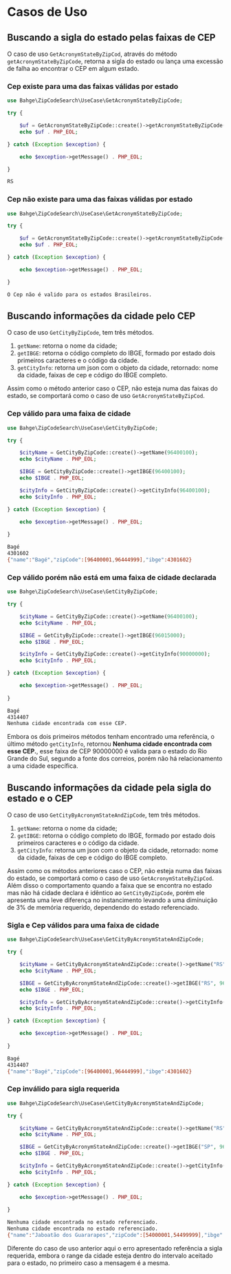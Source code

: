 # Casos de Uso

## Buscando a sigla do estado pelas faixas de CEP
O caso de uso ```GetAcronymStateByZipCod```, através do método ```getAcronymStateByZipCode```, retorna a sigla do estado ou lança uma excessão de falha ao encontrar o CEP em algum estado.  

### Cep existe para uma das faixas válidas por estado
```php
use Bahge\ZipCodeSearch\UseCase\GetAcronymStateByZipCode;

try {

    $uf = GetAcronymStateByZipCode::create()->getAcronymStateByZipCode(96015000);
    echo $uf . PHP_EOL;

} catch (Exception $exception) {

    echo $exception->getMessage() . PHP_EOL;

}
```

```bash
RS
```

### Cep não existe para uma das faixas válidas por estado
```php
use Bahge\ZipCodeSearch\UseCase\GetAcronymStateByZipCode;

try {

    $uf = GetAcronymStateByZipCode::create()->getAcronymStateByZipCode(960150);
    echo $uf . PHP_EOL;

} catch (Exception $exception) {

    echo $exception->getMessage() . PHP_EOL;

}
```

```bash
O Cep não é valido para os estados Brasileiros.
```

## Buscando informações da cidade pelo CEP
O caso de uso ```GetCityByZipCode```, tem três métodos.  
  
1. ```getName```: retorna o nome da cidade;  
2. ```getIBGE```: retorna o código completo do IBGE, formado por estado dois primeiros caracteres e o código da cidade.
3. ```getCityInfo```: retorna um json com o objeto da cidade, retornado: nome da cidade, faixas de cep e código do IBGE completo.

Assim como o método anterior caso o CEP, não esteja numa das faixas do estado, se comportará como o caso de uso ```GetAcronymStateByZipCod```.  
  
  
### Cep válido para uma faixa de cidade
```php
use Bahge\ZipCodeSearch\UseCase\GetCityByZipCode;

try {

    $cityName = GetCityByZipCode::create()->getName(96400100);
    echo $cityName . PHP_EOL;

    $IBGE = GetCityByZipCode::create()->getIBGE(96400100);
    echo $IBGE . PHP_EOL;

    $cityInfo = GetCityByZipCode::create()->getCityInfo(96400100);
    echo $cityInfo . PHP_EOL;

} catch (Exception $exception) {

    echo $exception->getMessage() . PHP_EOL;
    
}
```

```bash
Bagé
4301602
{"name":"Bagé","zipCode":[96400001,96444999],"ibge":4301602}
```

### Cep válido porém não está em uma faixa de cidade declarada
```php
use Bahge\ZipCodeSearch\UseCase\GetCityByZipCode;

try {

    $cityName = GetCityByZipCode::create()->getName(96400100);
    echo $cityName . PHP_EOL;

    $IBGE = GetCityByZipCode::create()->getIBGE(96015000);
    echo $IBGE . PHP_EOL;

    $cityInfo = GetCityByZipCode::create()->getCityInfo(90000000);
    echo $cityInfo . PHP_EOL;

} catch (Exception $exception) {

    echo $exception->getMessage() . PHP_EOL;
    
}
```

```bash
Bagé
4314407
Nenhuma cidade encontrada com esse CEP.
```
Embora os dois primeiros métodos tenham encontrado uma referência, o último método ```getCityInfo```, retornou **Nenhuma cidade encontrada com esse CEP.**, esse faixa de CEP 90000000 é valida para o estado do Rio Grande do Sul, segundo a fonte dos correios, porém não há relacionamento a uma cidade específica.  


## Buscando informações da cidade pela sigla do estado e o CEP
O caso de uso ```GetCityByAcronymStateAndZipCode```, tem três métodos.  
  
1. ```getName```: retorna o nome da cidade;  
2. ```getIBGE```: retorna o código completo do IBGE, formado por estado dois primeiros caracteres e o código da cidade.
3. ```getCityInfo```: retorna um json com o objeto da cidade, retornado: nome da cidade, faixas de cep e código do IBGE completo.

Assim como os métodos anteriores caso o CEP, não esteja numa das faixas do estado, se comportará como o caso de uso ```GetAcronymStateByZipCod```.  Além disso o comportamento quando a faixa que se encontra no estado mas não há cidade declara é idêntico ao ```GetCityByZipCode```, porém ele apresenta uma leve diferença no instancimento levando a uma dimínuição de 3% de memória requerido, dependendo do estado referenciado.
  
  
### Sigla e Cep válidos para uma faixa de cidade
```php
use Bahge\ZipCodeSearch\UseCase\GetCityByAcronymStateAndZipCode;

try {

    $cityName = GetCityByAcronymStateAndZipCode::create()->getName("RS", 96400100);
    echo $cityName . PHP_EOL;

    $IBGE = GetCityByAcronymStateAndZipCode::create()->getIBGE("RS", 96015000);
    echo $IBGE . PHP_EOL;

    $cityInfo = GetCityByAcronymStateAndZipCode::create()->getCityInfo("RS", 96400100);
    echo $cityInfo . PHP_EOL;

} catch (Exception $exception) {

    echo $exception->getMessage() . PHP_EOL;
    
}
```

```bash
Bagé
4314407
{"name":"Bagé","zipCode":[96400001,96444999],"ibge":4301602}
```

### Cep inválido para sigla requerida
```php
use Bahge\ZipCodeSearch\UseCase\GetCityByAcronymStateAndZipCode;

try {

    $cityName = GetCityByAcronymStateAndZipCode::create()->getName("RS", 90000000);
    echo $cityName . PHP_EOL;

    $IBGE = GetCityByAcronymStateAndZipCode::create()->getIBGE("SP", 96015000);
    echo $IBGE . PHP_EOL;

    $cityInfo = GetCityByAcronymStateAndZipCode::create()->getCityInfo("PE", 54220250);
    echo $cityInfo . PHP_EOL;

} catch (Exception $exception) {

    echo $exception->getMessage() . PHP_EOL;
    
}
```

```bash
Nenhuma cidade encontrada no estado referenciado.
Nenhuma cidade encontrada no estado referenciado.
{"name":"Jaboatão dos Guararapes","zipCode":[54000001,54499999],"ibge":2607901}
```
Diferente do caso de uso anterior aqui o erro apresentado referência a sigla requerida, embora o range da cidade esteja dentro do intervalo aceitado para o estado, no primeiro caso a mensagem é a mesma.